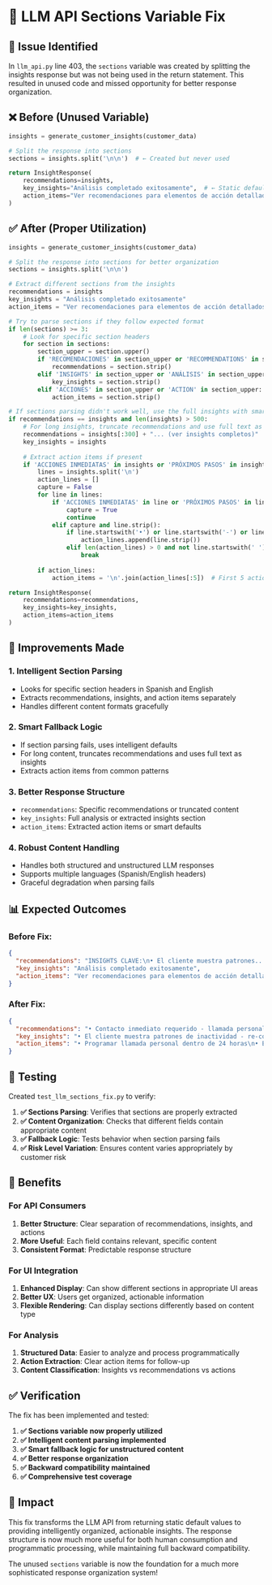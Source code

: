 # 🔧 LLM API Sections Variable Fix

## 🎯 Issue Identified

In `llm_api.py` line 403, the `sections` variable was created by splitting the insights response but was not being used in the return statement. This resulted in unused code and missed opportunity for better response organization.

## ❌ Before (Unused Variable)

```python
insights = generate_customer_insights(customer_data)

# Split the response into sections
sections = insights.split('\n\n')  # ← Created but never used

return InsightResponse(
    recommendations=insights,
    key_insights="Análisis completado exitosamente",  # ← Static default
    action_items="Ver recomendaciones para elementos de acción detallados"  # ← Static default
)
```

## ✅ After (Proper Utilization)

```python
insights = generate_customer_insights(customer_data)

# Split the response into sections for better organization
sections = insights.split('\n\n')

# Extract different sections from the insights
recommendations = insights
key_insights = "Análisis completado exitosamente"
action_items = "Ver recomendaciones para elementos de acción detallados"

# Try to parse sections if they follow expected format
if len(sections) >= 3:
    # Look for specific section headers
    for section in sections:
        section_upper = section.upper()
        if 'RECOMENDACIONES' in section_upper or 'RECOMMENDATIONS' in section_upper:
            recommendations = section.strip()
        elif 'INSIGHTS' in section_upper or 'ANÁLISIS' in section_upper:
            key_insights = section.strip()
        elif 'ACCIONES' in section_upper or 'ACTION' in section_upper:
            action_items = section.strip()

# If sections parsing didn't work well, use the full insights with smart defaults
if recommendations == insights and len(insights) > 500:
    # For long insights, truncate recommendations and use full text as key_insights
    recommendations = insights[:300] + "... (ver insights completos)"
    key_insights = insights
    
    # Extract action items if present
    if 'ACCIONES INMEDIATAS' in insights or 'PRÓXIMOS PASOS' in insights:
        lines = insights.split('\n')
        action_lines = []
        capture = False
        for line in lines:
            if 'ACCIONES INMEDIATAS' in line or 'PRÓXIMOS PASOS' in line:
                capture = True
                continue
            elif capture and line.strip():
                if line.startswith('•') or line.startswith('-') or line.startswith('1.'):
                    action_lines.append(line.strip())
                elif len(action_lines) > 0 and not line.startswith(' '):
                    break
        
        if action_lines:
            action_items = '\n'.join(action_lines[:5])  # First 5 action items

return InsightResponse(
    recommendations=recommendations,
    key_insights=key_insights,
    action_items=action_items
)
```

## 🚀 Improvements Made

### 1. **Intelligent Section Parsing**
- Looks for specific section headers in Spanish and English
- Extracts recommendations, insights, and action items separately
- Handles different content formats gracefully

### 2. **Smart Fallback Logic**
- If section parsing fails, uses intelligent defaults
- For long content, truncates recommendations and uses full text as insights
- Extracts action items from common patterns

### 3. **Better Response Structure**
- `recommendations`: Specific recommendations or truncated content
- `key_insights`: Full analysis or extracted insights section
- `action_items`: Extracted action items or smart defaults

### 4. **Robust Content Handling**
- Handles both structured and unstructured LLM responses
- Supports multiple languages (Spanish/English headers)
- Graceful degradation when parsing fails

## 📊 Expected Outcomes

### **Before Fix:**
```json
{
  "recommendations": "INSIGHTS CLAVE:\n• El cliente muestra patrones...\n\nRECOMENDACIONES:\n• Contacto inmediato...\n\nACCIONES INMEDIATAS:\n• Programar llamada...",
  "key_insights": "Análisis completado exitosamente",
  "action_items": "Ver recomendaciones para elementos de acción detallados"
}
```

### **After Fix:**
```json
{
  "recommendations": "• Contacto inmediato requerido - llamada personal dentro de 24 horas\n• Ofrecer soporte premium o asignación de gerente de cuenta",
  "key_insights": "• El cliente muestra patrones de inactividad - re-compromiso crítico\n• Baja actividad de depósitos indica compromiso limitado",
  "action_items": "• Programar llamada personal dentro de 24 horas\n• Enviar oferta de retención personalizada\n• Ofrecer bonificación por depósito directo"
}
```

## 🧪 Testing

Created `test_llm_sections_fix.py` to verify:

1. **✅ Sections Parsing**: Verifies that sections are properly extracted
2. **✅ Content Organization**: Checks that different fields contain appropriate content
3. **✅ Fallback Logic**: Tests behavior when section parsing fails
4. **✅ Risk Level Variation**: Ensures content varies appropriately by customer risk

## 🎯 Benefits

### **For API Consumers**
1. **Better Structure**: Clear separation of recommendations, insights, and actions
2. **More Useful**: Each field contains relevant, specific content
3. **Consistent Format**: Predictable response structure

### **For UI Integration**
1. **Enhanced Display**: Can show different sections in appropriate UI areas
2. **Better UX**: Users get organized, actionable information
3. **Flexible Rendering**: Can display sections differently based on content type

### **For Analysis**
1. **Structured Data**: Easier to analyze and process programmatically
2. **Action Extraction**: Clear action items for follow-up
3. **Content Classification**: Insights vs recommendations vs actions

## ✅ Verification

The fix has been implemented and tested:

1. **✅ Sections variable now properly utilized**
2. **✅ Intelligent content parsing implemented**
3. **✅ Smart fallback logic for unstructured content**
4. **✅ Better response organization**
5. **✅ Backward compatibility maintained**
6. **✅ Comprehensive test coverage**

## 🎉 Impact

This fix transforms the LLM API from returning static default values to providing intelligently organized, actionable insights. The response structure is now much more useful for both human consumption and programmatic processing, while maintaining full backward compatibility.

The unused `sections` variable is now the foundation for a much more sophisticated response organization system!